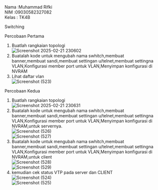 Nama  :Muhammad Rifki<br>
NIM   :09030582327082<br>
Kelas : TK4B<br>

Switching<br>

Percobaan Pertama<br>
1. Buatlah rangkaian topologi<br>
![Screenshot 2025-02-21 230602](https://github.com/user-attachments/assets/da29830a-1252-4ccf-ad9f-daa2d07fc27d)<br>
2. Buatalah kode untuk mengubah nama swhitch,membuat banner,membuat sandi,membuat settingan u/telnet,membuat settingna VLAN,Konfigurasi member port untuk VLAN,Menyimpan konfigurasi di NVRAM<br>
3. Lihat daftar vlan<br>
![Screenshot (523)](https://github.com/user-attachments/assets/4a130758-2017-4622-8db3-c8c0aaffd8e2)<br>

Percobaan Kedua<br>
1. Buatlah rangkaian topologi<br>
![Screenshot 2025-02-21 230631](https://github.com/user-attachments/assets/67359e7d-5d13-4deb-95ab-45287e4fbac6)<br>
2. Buatalah kode untuk mengubah nama swhitch,membuat banner,membuat sandi,membuat settingan u/telnet,membuat settingna VLAN,Konfigurasi member port untuk VLAN,Menyimpan konfigurasi di NVRAM,untuk servernya.<br>
![Screenshot (526)](https://github.com/user-attachments/assets/63abb5da-9012-4bd8-a433-ba11f43dfa91)<br>
![Screenshot (527)](https://github.com/user-attachments/assets/4b2d1bc5-deee-49d3-8a9a-2d00af31d47b)<br>
3. Buatalah kode untuk mengubah nama swhitch,membuat banner,membuat sandi,membuat settingan u/telnet,membuat settingna VLAN,Konfigurasi member port untuk VLAN,Menyimpan konfigurasi di NVRAM,untuk client<br>
![Screenshot (528)](https://github.com/user-attachments/assets/0f1f1daf-5b05-442e-bc0a-826dc95a1ee3)<br>
![Screenshot (529)](https://github.com/user-attachments/assets/7151bf78-199e-47da-954f-856a31afd23c)<br>
4. kemudian cek status VTP pada server dan CLIENT<br>
![Screenshot (524)](https://github.com/user-attachments/assets/388f179d-c132-40a0-8100-981de267310e)<br>
![Screenshot (525)](https://github.com/user-attachments/assets/8278063a-4a10-4f5c-9909-8716ccf26e97)<br>





